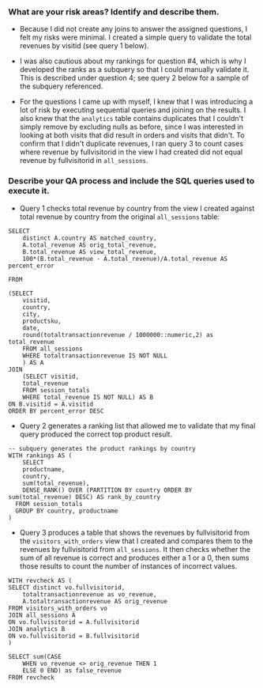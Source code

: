 ### What are your risk areas? Identify and describe them.

* Because I did not create any joins to answer the assigned questions, I felt my risks were minimal. I created a simple query to validate the total revenues by visitid (see query 1 below).

* I was also cautious about my rankings for question #4, which is why I developed the ranks as a subquery so that I could manually validate it. This is described under question 4; see query 2 below for a sample of the subquery referenced.

* For the questions I came up with myself, I knew that I was introducing a lot of risk by executing sequential queries and joining on the results. I also knew that the `analytics` table contains duplicates that I couldn't simply remove by excluding nulls as before, since I was interested in looking at both visits that did result in orders and visits that didn't. To confirm that I didn't duplicate revenues, I ran query 3 to count cases where revenue by fullvisitorid in the view I had created did not equal revenue by fullvisitorid in `all_sessions`. 

### Describe your QA process and include the SQL queries used to execute it.

* Query 1 checks total revenue by country from the view I created against total revenue by country from the original `all_sessions` table:

```
SELECT 
	distinct A.country AS matched_country,
	A.total_revenue AS orig_total_revenue,
	B.total_revenue AS view_total_revenue,
	100*(B.total_revenue - A.total_revenue)/A.total_revenue AS percent_error

FROM

(SELECT
	visitid,
	country,
	city,
	productsku,
	date,
	round(totaltransactionrevenue / 1000000::numeric,2) as total_revenue
	FROM all_sessions
	WHERE totaltransactionrevenue IS NOT NULL
	) AS A
JOIN 
	(SELECT visitid,
	total_revenue
	FROM session_totals
	WHERE total_revenue IS NOT NULL) AS B
ON B.visitid = A.visitid
ORDER BY percent_error DESC
```

* Query 2 generates a ranking list that allowed me to validate that my final query produced the correct top product result.

```
-- subquery generates the product rankings by country
WITH rankings AS (
	SELECT
    productname,
    country,
	sum(total_revenue),
    DENSE_RANK() OVER (PARTITION BY country ORDER BY sum(total_revenue) DESC) AS rank_by_country
  FROM session_totals
  GROUP BY country, productname
)
```

* Query 3 produces a table that shows the revenues by fullvisitorid from the `visitors_with_orders` view that I created and compares them to the revenues by fullvisitorid from `all_sessions`. It then checks whether the sum of all revenue is correct and produces either a 1 or a 0, then sums those results to count the number of instances of incorrect values.

```
WITH revcheck AS (
SELECT distinct vo.fullvisitorid, 
	totaltransactionrevenue as vo_revenue,
	A.totaltransactionrevenue AS orig_revenue
FROM visitors_with_orders vo
JOIN all_sessions A
ON vo.fullvisitorid = A.fullvisitorid
JOIN analytics B
ON vo.fullvisitorid = B.fullvisitorid
)

SELECT sum(CASE 
	WHEN vo_revenue <> orig_revenue THEN 1
	ELSE 0 END) as false_revenue
FROM revcheck
```